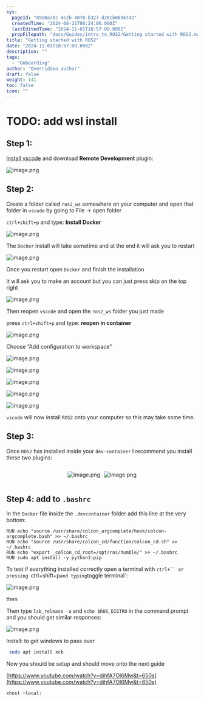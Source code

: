 ```yaml
---
sys:
  pageId: "89e0a78c-4e2b-4070-b327-d28cb0694742"
  createdTime: "2024-08-21T00:24:00.000Z"
  lastEditedTime: "2024-11-01T18:57:00.000Z"
  propFilepath: "docs/Guides/intro_to_ROS2/Getting started with ROS2.md"
title: "Getting started with ROS2"
date: "2024-11-01T18:57:00.000Z"
description: ""
tags:
  - "Onboarding"
author: "Overridden author"
draft: false
weight: 141
toc: false
icon: ""
---
```


# TODO: add wsl install

## Step 1:

[Install vscode](https://code.visualstudio.com/download) and download **Remote Development** plugin:

![image.png](https://prod-files-secure.s3.us-west-2.amazonaws.com/d518164a-d88e-44d1-a4ee-3adb3bd8bce0/efb52993-1881-4a40-b95e-6f020334f022/image.png?X-Amz-Algorithm=AWS4-HMAC-SHA256&X-Amz-Content-Sha256=UNSIGNED-PAYLOAD&X-Amz-Credential=ASIAZI2LB466QQERU3ZJ%2F20250312%2Fus-west-2%2Fs3%2Faws4_request&X-Amz-Date=20250312T090843Z&X-Amz-Expires=3600&X-Amz-Security-Token=IQoJb3JpZ2luX2VjEHEaCXVzLXdlc3QtMiJHMEUCIEzdqK6VCVCEnjdqA6d5ThiiI9gi726EhED%2FoXMMa9XeAiEAn4D5yp5NX4wRkXVkFmdO5GSmOSmS8PWyR2zBQuZUIC0qiAQIuv%2F%2F%2F%2F%2F%2F%2F%2F%2F%2FARAAGgw2Mzc0MjMxODM4MDUiDDD6VNDouH2Pb78%2FyyrcA7RaE0j22%2Fn%2F%2BOecHaKexTma9FkICk14s8cewBQglFZkM47r6tZrcbcv7Nj6ElaU7dKFmXvXXayRkLTuz3lBzCkPnjY4Vsh7ROAmjkeNLUd0FP7hOwRrckGOAJQHYG7rVKUxAeOgPg%2FEOmS%2BYEEFRUzYvhZphNnJfNEiEOyvThGdjcG20sLIT6NWBm7s%2FlIuzc%2BPILZD5Z1Ag28PDgKtMhO%2BfChc85hJuy8sgdWoXGzg%2BG6LQJDKkq3T7x%2F8eB0iPNhZ45h6IXLgQwUgVlQMtgYCI2m7uiLrNHZ5cgjzDj6i1XyYdgym943eUeReF0tGOXSxcvCurocY4jzMtObnZAj9cMEPDUioAXmr57gs39ExUulaGpK7SQv%2FnSXT5M%2FscyaLaeRUf9%2BY%2BZSgdEH41hbO8oiAlo3JXVJA0khWIX3ha6m1ed53zgB8XBVriyEytwiFyjoGxYuAhf9yzwNTInmtt%2FxWMQP%2BzfvV5qwbPpCkWNIKU%2F5JqJMZUk51GVnHJEV7LOD25DHtveJsPV%2FPGnDnDI2PK0c3jGyiG9Jn3y1ucA%2FbiPLBav9Ic4xGGFNRvJfyfYl2JRQ6w%2BfuDFYHeofmxZZec2KQKsJ9jED4CB8HGUG2eZK%2FhRAqcgREMLucxb4GOqUBWn%2FhKM1GCOlkedKeQ6efIOxu3Ur8f8oc3kIIL1XL7MhZJQQol5jGf7rginyW6WM6hw%2FZM%2Fpd4svIjNBpxBFT4ElPiXb%2Fh%2FiHBt8g%2FA4xTsW8DjoJPDtBSZQOq0YOl53slwdFLoxfJGLhujyeHi6yh4J6%2FgtgKYrs38SKut52h8O050S981vLr73AK2mqRWmjLsG3UhMGsOL%2F1BscegIyGvdp5his&X-Amz-Signature=bd78626f5beeeb86a68c64f84cc839ea528a1e78d57b3e42bcf621b01797c41b&X-Amz-SignedHeaders=host&x-id=GetObject)

## Step 2:

Create a folder called `ros2_ws` somewhere on your computer and open that folder in `vscode` by going to File → open folder 

`ctrl+shift+p` and type: **Install Docker**

![image.png](https://prod-files-secure.s3.us-west-2.amazonaws.com/d518164a-d88e-44d1-a4ee-3adb3bd8bce0/2269dc0e-1cd5-47ff-bceb-c04ad9b2eab0/image.png?X-Amz-Algorithm=AWS4-HMAC-SHA256&X-Amz-Content-Sha256=UNSIGNED-PAYLOAD&X-Amz-Credential=ASIAZI2LB466QQERU3ZJ%2F20250312%2Fus-west-2%2Fs3%2Faws4_request&X-Amz-Date=20250312T090843Z&X-Amz-Expires=3600&X-Amz-Security-Token=IQoJb3JpZ2luX2VjEHEaCXVzLXdlc3QtMiJHMEUCIEzdqK6VCVCEnjdqA6d5ThiiI9gi726EhED%2FoXMMa9XeAiEAn4D5yp5NX4wRkXVkFmdO5GSmOSmS8PWyR2zBQuZUIC0qiAQIuv%2F%2F%2F%2F%2F%2F%2F%2F%2F%2FARAAGgw2Mzc0MjMxODM4MDUiDDD6VNDouH2Pb78%2FyyrcA7RaE0j22%2Fn%2F%2BOecHaKexTma9FkICk14s8cewBQglFZkM47r6tZrcbcv7Nj6ElaU7dKFmXvXXayRkLTuz3lBzCkPnjY4Vsh7ROAmjkeNLUd0FP7hOwRrckGOAJQHYG7rVKUxAeOgPg%2FEOmS%2BYEEFRUzYvhZphNnJfNEiEOyvThGdjcG20sLIT6NWBm7s%2FlIuzc%2BPILZD5Z1Ag28PDgKtMhO%2BfChc85hJuy8sgdWoXGzg%2BG6LQJDKkq3T7x%2F8eB0iPNhZ45h6IXLgQwUgVlQMtgYCI2m7uiLrNHZ5cgjzDj6i1XyYdgym943eUeReF0tGOXSxcvCurocY4jzMtObnZAj9cMEPDUioAXmr57gs39ExUulaGpK7SQv%2FnSXT5M%2FscyaLaeRUf9%2BY%2BZSgdEH41hbO8oiAlo3JXVJA0khWIX3ha6m1ed53zgB8XBVriyEytwiFyjoGxYuAhf9yzwNTInmtt%2FxWMQP%2BzfvV5qwbPpCkWNIKU%2F5JqJMZUk51GVnHJEV7LOD25DHtveJsPV%2FPGnDnDI2PK0c3jGyiG9Jn3y1ucA%2FbiPLBav9Ic4xGGFNRvJfyfYl2JRQ6w%2BfuDFYHeofmxZZec2KQKsJ9jED4CB8HGUG2eZK%2FhRAqcgREMLucxb4GOqUBWn%2FhKM1GCOlkedKeQ6efIOxu3Ur8f8oc3kIIL1XL7MhZJQQol5jGf7rginyW6WM6hw%2FZM%2Fpd4svIjNBpxBFT4ElPiXb%2Fh%2FiHBt8g%2FA4xTsW8DjoJPDtBSZQOq0YOl53slwdFLoxfJGLhujyeHi6yh4J6%2FgtgKYrs38SKut52h8O050S981vLr73AK2mqRWmjLsG3UhMGsOL%2F1BscegIyGvdp5his&X-Amz-Signature=53038bc7aebb0f31a2ce8e95808f2dd585433436b13fb00056a6e463a3849e0b&X-Amz-SignedHeaders=host&x-id=GetObject)

The `Docker` install will take sometime and at the end it will ask you to restart

![image.png](https://prod-files-secure.s3.us-west-2.amazonaws.com/d518164a-d88e-44d1-a4ee-3adb3bd8bce0/ed233f78-be33-4b1f-b89c-9c346c0e961e/image.png?X-Amz-Algorithm=AWS4-HMAC-SHA256&X-Amz-Content-Sha256=UNSIGNED-PAYLOAD&X-Amz-Credential=ASIAZI2LB466QQERU3ZJ%2F20250312%2Fus-west-2%2Fs3%2Faws4_request&X-Amz-Date=20250312T090843Z&X-Amz-Expires=3600&X-Amz-Security-Token=IQoJb3JpZ2luX2VjEHEaCXVzLXdlc3QtMiJHMEUCIEzdqK6VCVCEnjdqA6d5ThiiI9gi726EhED%2FoXMMa9XeAiEAn4D5yp5NX4wRkXVkFmdO5GSmOSmS8PWyR2zBQuZUIC0qiAQIuv%2F%2F%2F%2F%2F%2F%2F%2F%2F%2FARAAGgw2Mzc0MjMxODM4MDUiDDD6VNDouH2Pb78%2FyyrcA7RaE0j22%2Fn%2F%2BOecHaKexTma9FkICk14s8cewBQglFZkM47r6tZrcbcv7Nj6ElaU7dKFmXvXXayRkLTuz3lBzCkPnjY4Vsh7ROAmjkeNLUd0FP7hOwRrckGOAJQHYG7rVKUxAeOgPg%2FEOmS%2BYEEFRUzYvhZphNnJfNEiEOyvThGdjcG20sLIT6NWBm7s%2FlIuzc%2BPILZD5Z1Ag28PDgKtMhO%2BfChc85hJuy8sgdWoXGzg%2BG6LQJDKkq3T7x%2F8eB0iPNhZ45h6IXLgQwUgVlQMtgYCI2m7uiLrNHZ5cgjzDj6i1XyYdgym943eUeReF0tGOXSxcvCurocY4jzMtObnZAj9cMEPDUioAXmr57gs39ExUulaGpK7SQv%2FnSXT5M%2FscyaLaeRUf9%2BY%2BZSgdEH41hbO8oiAlo3JXVJA0khWIX3ha6m1ed53zgB8XBVriyEytwiFyjoGxYuAhf9yzwNTInmtt%2FxWMQP%2BzfvV5qwbPpCkWNIKU%2F5JqJMZUk51GVnHJEV7LOD25DHtveJsPV%2FPGnDnDI2PK0c3jGyiG9Jn3y1ucA%2FbiPLBav9Ic4xGGFNRvJfyfYl2JRQ6w%2BfuDFYHeofmxZZec2KQKsJ9jED4CB8HGUG2eZK%2FhRAqcgREMLucxb4GOqUBWn%2FhKM1GCOlkedKeQ6efIOxu3Ur8f8oc3kIIL1XL7MhZJQQol5jGf7rginyW6WM6hw%2FZM%2Fpd4svIjNBpxBFT4ElPiXb%2Fh%2FiHBt8g%2FA4xTsW8DjoJPDtBSZQOq0YOl53slwdFLoxfJGLhujyeHi6yh4J6%2FgtgKYrs38SKut52h8O050S981vLr73AK2mqRWmjLsG3UhMGsOL%2F1BscegIyGvdp5his&X-Amz-Signature=dad817a597d88203da15536f9fa1fee5386a98abc332da9f1dcc2170d113cd05&X-Amz-SignedHeaders=host&x-id=GetObject)

Once you restart open `Docker` and finish the installation

It will ask you to make an account but you can just press skip on the top right

![image.png](https://prod-files-secure.s3.us-west-2.amazonaws.com/d518164a-d88e-44d1-a4ee-3adb3bd8bce0/21010ad9-1659-4fd9-9f59-9932a09b2a3d/image.png?X-Amz-Algorithm=AWS4-HMAC-SHA256&X-Amz-Content-Sha256=UNSIGNED-PAYLOAD&X-Amz-Credential=ASIAZI2LB466QQERU3ZJ%2F20250312%2Fus-west-2%2Fs3%2Faws4_request&X-Amz-Date=20250312T090843Z&X-Amz-Expires=3600&X-Amz-Security-Token=IQoJb3JpZ2luX2VjEHEaCXVzLXdlc3QtMiJHMEUCIEzdqK6VCVCEnjdqA6d5ThiiI9gi726EhED%2FoXMMa9XeAiEAn4D5yp5NX4wRkXVkFmdO5GSmOSmS8PWyR2zBQuZUIC0qiAQIuv%2F%2F%2F%2F%2F%2F%2F%2F%2F%2FARAAGgw2Mzc0MjMxODM4MDUiDDD6VNDouH2Pb78%2FyyrcA7RaE0j22%2Fn%2F%2BOecHaKexTma9FkICk14s8cewBQglFZkM47r6tZrcbcv7Nj6ElaU7dKFmXvXXayRkLTuz3lBzCkPnjY4Vsh7ROAmjkeNLUd0FP7hOwRrckGOAJQHYG7rVKUxAeOgPg%2FEOmS%2BYEEFRUzYvhZphNnJfNEiEOyvThGdjcG20sLIT6NWBm7s%2FlIuzc%2BPILZD5Z1Ag28PDgKtMhO%2BfChc85hJuy8sgdWoXGzg%2BG6LQJDKkq3T7x%2F8eB0iPNhZ45h6IXLgQwUgVlQMtgYCI2m7uiLrNHZ5cgjzDj6i1XyYdgym943eUeReF0tGOXSxcvCurocY4jzMtObnZAj9cMEPDUioAXmr57gs39ExUulaGpK7SQv%2FnSXT5M%2FscyaLaeRUf9%2BY%2BZSgdEH41hbO8oiAlo3JXVJA0khWIX3ha6m1ed53zgB8XBVriyEytwiFyjoGxYuAhf9yzwNTInmtt%2FxWMQP%2BzfvV5qwbPpCkWNIKU%2F5JqJMZUk51GVnHJEV7LOD25DHtveJsPV%2FPGnDnDI2PK0c3jGyiG9Jn3y1ucA%2FbiPLBav9Ic4xGGFNRvJfyfYl2JRQ6w%2BfuDFYHeofmxZZec2KQKsJ9jED4CB8HGUG2eZK%2FhRAqcgREMLucxb4GOqUBWn%2FhKM1GCOlkedKeQ6efIOxu3Ur8f8oc3kIIL1XL7MhZJQQol5jGf7rginyW6WM6hw%2FZM%2Fpd4svIjNBpxBFT4ElPiXb%2Fh%2FiHBt8g%2FA4xTsW8DjoJPDtBSZQOq0YOl53slwdFLoxfJGLhujyeHi6yh4J6%2FgtgKYrs38SKut52h8O050S981vLr73AK2mqRWmjLsG3UhMGsOL%2F1BscegIyGvdp5his&X-Amz-Signature=2da530e6f945292f5bf12fd63d9c966719b5173d555837c5a33beb7c048dbdcf&X-Amz-SignedHeaders=host&x-id=GetObject)

Then reopen `vscode` and open the `ros2_ws` folder you just made

press `ctrl+shift+p` and type: **reopen in container**

![image.png](https://prod-files-secure.s3.us-west-2.amazonaws.com/d518164a-d88e-44d1-a4ee-3adb3bd8bce0/4e93b8c2-41ad-488c-8095-c74205196118/image.png?X-Amz-Algorithm=AWS4-HMAC-SHA256&X-Amz-Content-Sha256=UNSIGNED-PAYLOAD&X-Amz-Credential=ASIAZI2LB466QQERU3ZJ%2F20250312%2Fus-west-2%2Fs3%2Faws4_request&X-Amz-Date=20250312T090843Z&X-Amz-Expires=3600&X-Amz-Security-Token=IQoJb3JpZ2luX2VjEHEaCXVzLXdlc3QtMiJHMEUCIEzdqK6VCVCEnjdqA6d5ThiiI9gi726EhED%2FoXMMa9XeAiEAn4D5yp5NX4wRkXVkFmdO5GSmOSmS8PWyR2zBQuZUIC0qiAQIuv%2F%2F%2F%2F%2F%2F%2F%2F%2F%2FARAAGgw2Mzc0MjMxODM4MDUiDDD6VNDouH2Pb78%2FyyrcA7RaE0j22%2Fn%2F%2BOecHaKexTma9FkICk14s8cewBQglFZkM47r6tZrcbcv7Nj6ElaU7dKFmXvXXayRkLTuz3lBzCkPnjY4Vsh7ROAmjkeNLUd0FP7hOwRrckGOAJQHYG7rVKUxAeOgPg%2FEOmS%2BYEEFRUzYvhZphNnJfNEiEOyvThGdjcG20sLIT6NWBm7s%2FlIuzc%2BPILZD5Z1Ag28PDgKtMhO%2BfChc85hJuy8sgdWoXGzg%2BG6LQJDKkq3T7x%2F8eB0iPNhZ45h6IXLgQwUgVlQMtgYCI2m7uiLrNHZ5cgjzDj6i1XyYdgym943eUeReF0tGOXSxcvCurocY4jzMtObnZAj9cMEPDUioAXmr57gs39ExUulaGpK7SQv%2FnSXT5M%2FscyaLaeRUf9%2BY%2BZSgdEH41hbO8oiAlo3JXVJA0khWIX3ha6m1ed53zgB8XBVriyEytwiFyjoGxYuAhf9yzwNTInmtt%2FxWMQP%2BzfvV5qwbPpCkWNIKU%2F5JqJMZUk51GVnHJEV7LOD25DHtveJsPV%2FPGnDnDI2PK0c3jGyiG9Jn3y1ucA%2FbiPLBav9Ic4xGGFNRvJfyfYl2JRQ6w%2BfuDFYHeofmxZZec2KQKsJ9jED4CB8HGUG2eZK%2FhRAqcgREMLucxb4GOqUBWn%2FhKM1GCOlkedKeQ6efIOxu3Ur8f8oc3kIIL1XL7MhZJQQol5jGf7rginyW6WM6hw%2FZM%2Fpd4svIjNBpxBFT4ElPiXb%2Fh%2FiHBt8g%2FA4xTsW8DjoJPDtBSZQOq0YOl53slwdFLoxfJGLhujyeHi6yh4J6%2FgtgKYrs38SKut52h8O050S981vLr73AK2mqRWmjLsG3UhMGsOL%2F1BscegIyGvdp5his&X-Amz-Signature=a702c9b035ed136b992359e44a58c16bc0c17f47151bb2569aba34ac86b47a93&X-Amz-SignedHeaders=host&x-id=GetObject)

Choose “Add configuration to workspace”

![image.png](https://prod-files-secure.s3.us-west-2.amazonaws.com/d518164a-d88e-44d1-a4ee-3adb3bd8bce0/9560b282-5060-4989-ba37-97e7b2c22476/image.png?X-Amz-Algorithm=AWS4-HMAC-SHA256&X-Amz-Content-Sha256=UNSIGNED-PAYLOAD&X-Amz-Credential=ASIAZI2LB466QQERU3ZJ%2F20250312%2Fus-west-2%2Fs3%2Faws4_request&X-Amz-Date=20250312T090843Z&X-Amz-Expires=3600&X-Amz-Security-Token=IQoJb3JpZ2luX2VjEHEaCXVzLXdlc3QtMiJHMEUCIEzdqK6VCVCEnjdqA6d5ThiiI9gi726EhED%2FoXMMa9XeAiEAn4D5yp5NX4wRkXVkFmdO5GSmOSmS8PWyR2zBQuZUIC0qiAQIuv%2F%2F%2F%2F%2F%2F%2F%2F%2F%2FARAAGgw2Mzc0MjMxODM4MDUiDDD6VNDouH2Pb78%2FyyrcA7RaE0j22%2Fn%2F%2BOecHaKexTma9FkICk14s8cewBQglFZkM47r6tZrcbcv7Nj6ElaU7dKFmXvXXayRkLTuz3lBzCkPnjY4Vsh7ROAmjkeNLUd0FP7hOwRrckGOAJQHYG7rVKUxAeOgPg%2FEOmS%2BYEEFRUzYvhZphNnJfNEiEOyvThGdjcG20sLIT6NWBm7s%2FlIuzc%2BPILZD5Z1Ag28PDgKtMhO%2BfChc85hJuy8sgdWoXGzg%2BG6LQJDKkq3T7x%2F8eB0iPNhZ45h6IXLgQwUgVlQMtgYCI2m7uiLrNHZ5cgjzDj6i1XyYdgym943eUeReF0tGOXSxcvCurocY4jzMtObnZAj9cMEPDUioAXmr57gs39ExUulaGpK7SQv%2FnSXT5M%2FscyaLaeRUf9%2BY%2BZSgdEH41hbO8oiAlo3JXVJA0khWIX3ha6m1ed53zgB8XBVriyEytwiFyjoGxYuAhf9yzwNTInmtt%2FxWMQP%2BzfvV5qwbPpCkWNIKU%2F5JqJMZUk51GVnHJEV7LOD25DHtveJsPV%2FPGnDnDI2PK0c3jGyiG9Jn3y1ucA%2FbiPLBav9Ic4xGGFNRvJfyfYl2JRQ6w%2BfuDFYHeofmxZZec2KQKsJ9jED4CB8HGUG2eZK%2FhRAqcgREMLucxb4GOqUBWn%2FhKM1GCOlkedKeQ6efIOxu3Ur8f8oc3kIIL1XL7MhZJQQol5jGf7rginyW6WM6hw%2FZM%2Fpd4svIjNBpxBFT4ElPiXb%2Fh%2FiHBt8g%2FA4xTsW8DjoJPDtBSZQOq0YOl53slwdFLoxfJGLhujyeHi6yh4J6%2FgtgKYrs38SKut52h8O050S981vLr73AK2mqRWmjLsG3UhMGsOL%2F1BscegIyGvdp5his&X-Amz-Signature=ae1ef5914fb22acfb9094e454ba49828e4b01bd0567d013210e4a86ac42632c6&X-Amz-SignedHeaders=host&x-id=GetObject)

![image.png](https://prod-files-secure.s3.us-west-2.amazonaws.com/d518164a-d88e-44d1-a4ee-3adb3bd8bce0/2ee63f81-886b-48e8-a553-dc6e5eac99e4/image.png?X-Amz-Algorithm=AWS4-HMAC-SHA256&X-Amz-Content-Sha256=UNSIGNED-PAYLOAD&X-Amz-Credential=ASIAZI2LB466QQERU3ZJ%2F20250312%2Fus-west-2%2Fs3%2Faws4_request&X-Amz-Date=20250312T090843Z&X-Amz-Expires=3600&X-Amz-Security-Token=IQoJb3JpZ2luX2VjEHEaCXVzLXdlc3QtMiJHMEUCIEzdqK6VCVCEnjdqA6d5ThiiI9gi726EhED%2FoXMMa9XeAiEAn4D5yp5NX4wRkXVkFmdO5GSmOSmS8PWyR2zBQuZUIC0qiAQIuv%2F%2F%2F%2F%2F%2F%2F%2F%2F%2FARAAGgw2Mzc0MjMxODM4MDUiDDD6VNDouH2Pb78%2FyyrcA7RaE0j22%2Fn%2F%2BOecHaKexTma9FkICk14s8cewBQglFZkM47r6tZrcbcv7Nj6ElaU7dKFmXvXXayRkLTuz3lBzCkPnjY4Vsh7ROAmjkeNLUd0FP7hOwRrckGOAJQHYG7rVKUxAeOgPg%2FEOmS%2BYEEFRUzYvhZphNnJfNEiEOyvThGdjcG20sLIT6NWBm7s%2FlIuzc%2BPILZD5Z1Ag28PDgKtMhO%2BfChc85hJuy8sgdWoXGzg%2BG6LQJDKkq3T7x%2F8eB0iPNhZ45h6IXLgQwUgVlQMtgYCI2m7uiLrNHZ5cgjzDj6i1XyYdgym943eUeReF0tGOXSxcvCurocY4jzMtObnZAj9cMEPDUioAXmr57gs39ExUulaGpK7SQv%2FnSXT5M%2FscyaLaeRUf9%2BY%2BZSgdEH41hbO8oiAlo3JXVJA0khWIX3ha6m1ed53zgB8XBVriyEytwiFyjoGxYuAhf9yzwNTInmtt%2FxWMQP%2BzfvV5qwbPpCkWNIKU%2F5JqJMZUk51GVnHJEV7LOD25DHtveJsPV%2FPGnDnDI2PK0c3jGyiG9Jn3y1ucA%2FbiPLBav9Ic4xGGFNRvJfyfYl2JRQ6w%2BfuDFYHeofmxZZec2KQKsJ9jED4CB8HGUG2eZK%2FhRAqcgREMLucxb4GOqUBWn%2FhKM1GCOlkedKeQ6efIOxu3Ur8f8oc3kIIL1XL7MhZJQQol5jGf7rginyW6WM6hw%2FZM%2Fpd4svIjNBpxBFT4ElPiXb%2Fh%2FiHBt8g%2FA4xTsW8DjoJPDtBSZQOq0YOl53slwdFLoxfJGLhujyeHi6yh4J6%2FgtgKYrs38SKut52h8O050S981vLr73AK2mqRWmjLsG3UhMGsOL%2F1BscegIyGvdp5his&X-Amz-Signature=b5050d4aa6b128c5218b77d848b041fcc4a4e67d1059b1ee782ca43a4fa4c022&X-Amz-SignedHeaders=host&x-id=GetObject)

![image.png](https://prod-files-secure.s3.us-west-2.amazonaws.com/d518164a-d88e-44d1-a4ee-3adb3bd8bce0/ae1580b2-b048-407e-aed9-b584224a7a04/image.png?X-Amz-Algorithm=AWS4-HMAC-SHA256&X-Amz-Content-Sha256=UNSIGNED-PAYLOAD&X-Amz-Credential=ASIAZI2LB466QQERU3ZJ%2F20250312%2Fus-west-2%2Fs3%2Faws4_request&X-Amz-Date=20250312T090843Z&X-Amz-Expires=3600&X-Amz-Security-Token=IQoJb3JpZ2luX2VjEHEaCXVzLXdlc3QtMiJHMEUCIEzdqK6VCVCEnjdqA6d5ThiiI9gi726EhED%2FoXMMa9XeAiEAn4D5yp5NX4wRkXVkFmdO5GSmOSmS8PWyR2zBQuZUIC0qiAQIuv%2F%2F%2F%2F%2F%2F%2F%2F%2F%2FARAAGgw2Mzc0MjMxODM4MDUiDDD6VNDouH2Pb78%2FyyrcA7RaE0j22%2Fn%2F%2BOecHaKexTma9FkICk14s8cewBQglFZkM47r6tZrcbcv7Nj6ElaU7dKFmXvXXayRkLTuz3lBzCkPnjY4Vsh7ROAmjkeNLUd0FP7hOwRrckGOAJQHYG7rVKUxAeOgPg%2FEOmS%2BYEEFRUzYvhZphNnJfNEiEOyvThGdjcG20sLIT6NWBm7s%2FlIuzc%2BPILZD5Z1Ag28PDgKtMhO%2BfChc85hJuy8sgdWoXGzg%2BG6LQJDKkq3T7x%2F8eB0iPNhZ45h6IXLgQwUgVlQMtgYCI2m7uiLrNHZ5cgjzDj6i1XyYdgym943eUeReF0tGOXSxcvCurocY4jzMtObnZAj9cMEPDUioAXmr57gs39ExUulaGpK7SQv%2FnSXT5M%2FscyaLaeRUf9%2BY%2BZSgdEH41hbO8oiAlo3JXVJA0khWIX3ha6m1ed53zgB8XBVriyEytwiFyjoGxYuAhf9yzwNTInmtt%2FxWMQP%2BzfvV5qwbPpCkWNIKU%2F5JqJMZUk51GVnHJEV7LOD25DHtveJsPV%2FPGnDnDI2PK0c3jGyiG9Jn3y1ucA%2FbiPLBav9Ic4xGGFNRvJfyfYl2JRQ6w%2BfuDFYHeofmxZZec2KQKsJ9jED4CB8HGUG2eZK%2FhRAqcgREMLucxb4GOqUBWn%2FhKM1GCOlkedKeQ6efIOxu3Ur8f8oc3kIIL1XL7MhZJQQol5jGf7rginyW6WM6hw%2FZM%2Fpd4svIjNBpxBFT4ElPiXb%2Fh%2FiHBt8g%2FA4xTsW8DjoJPDtBSZQOq0YOl53slwdFLoxfJGLhujyeHi6yh4J6%2FgtgKYrs38SKut52h8O050S981vLr73AK2mqRWmjLsG3UhMGsOL%2F1BscegIyGvdp5his&X-Amz-Signature=c554af1aede940caeaaad73f198631c58789a6e1d3f73333dc690a156bd47980&X-Amz-SignedHeaders=host&x-id=GetObject)

![image.png](https://prod-files-secure.s3.us-west-2.amazonaws.com/d518164a-d88e-44d1-a4ee-3adb3bd8bce0/53255b28-f75e-430f-b9e3-c0ac8577e42b/image.png?X-Amz-Algorithm=AWS4-HMAC-SHA256&X-Amz-Content-Sha256=UNSIGNED-PAYLOAD&X-Amz-Credential=ASIAZI2LB466QQERU3ZJ%2F20250312%2Fus-west-2%2Fs3%2Faws4_request&X-Amz-Date=20250312T090843Z&X-Amz-Expires=3600&X-Amz-Security-Token=IQoJb3JpZ2luX2VjEHEaCXVzLXdlc3QtMiJHMEUCIEzdqK6VCVCEnjdqA6d5ThiiI9gi726EhED%2FoXMMa9XeAiEAn4D5yp5NX4wRkXVkFmdO5GSmOSmS8PWyR2zBQuZUIC0qiAQIuv%2F%2F%2F%2F%2F%2F%2F%2F%2F%2FARAAGgw2Mzc0MjMxODM4MDUiDDD6VNDouH2Pb78%2FyyrcA7RaE0j22%2Fn%2F%2BOecHaKexTma9FkICk14s8cewBQglFZkM47r6tZrcbcv7Nj6ElaU7dKFmXvXXayRkLTuz3lBzCkPnjY4Vsh7ROAmjkeNLUd0FP7hOwRrckGOAJQHYG7rVKUxAeOgPg%2FEOmS%2BYEEFRUzYvhZphNnJfNEiEOyvThGdjcG20sLIT6NWBm7s%2FlIuzc%2BPILZD5Z1Ag28PDgKtMhO%2BfChc85hJuy8sgdWoXGzg%2BG6LQJDKkq3T7x%2F8eB0iPNhZ45h6IXLgQwUgVlQMtgYCI2m7uiLrNHZ5cgjzDj6i1XyYdgym943eUeReF0tGOXSxcvCurocY4jzMtObnZAj9cMEPDUioAXmr57gs39ExUulaGpK7SQv%2FnSXT5M%2FscyaLaeRUf9%2BY%2BZSgdEH41hbO8oiAlo3JXVJA0khWIX3ha6m1ed53zgB8XBVriyEytwiFyjoGxYuAhf9yzwNTInmtt%2FxWMQP%2BzfvV5qwbPpCkWNIKU%2F5JqJMZUk51GVnHJEV7LOD25DHtveJsPV%2FPGnDnDI2PK0c3jGyiG9Jn3y1ucA%2FbiPLBav9Ic4xGGFNRvJfyfYl2JRQ6w%2BfuDFYHeofmxZZec2KQKsJ9jED4CB8HGUG2eZK%2FhRAqcgREMLucxb4GOqUBWn%2FhKM1GCOlkedKeQ6efIOxu3Ur8f8oc3kIIL1XL7MhZJQQol5jGf7rginyW6WM6hw%2FZM%2Fpd4svIjNBpxBFT4ElPiXb%2Fh%2FiHBt8g%2FA4xTsW8DjoJPDtBSZQOq0YOl53slwdFLoxfJGLhujyeHi6yh4J6%2FgtgKYrs38SKut52h8O050S981vLr73AK2mqRWmjLsG3UhMGsOL%2F1BscegIyGvdp5his&X-Amz-Signature=970c0dcfddccf122f4b09dc0dbdd882f52eb0d080e02a5075ed8f6e8dd78d0a5&X-Amz-SignedHeaders=host&x-id=GetObject)

![image.png](https://prod-files-secure.s3.us-west-2.amazonaws.com/d518164a-d88e-44d1-a4ee-3adb3bd8bce0/7c562767-5af9-4ffb-97d1-327bcdf4ee00/image.png?X-Amz-Algorithm=AWS4-HMAC-SHA256&X-Amz-Content-Sha256=UNSIGNED-PAYLOAD&X-Amz-Credential=ASIAZI2LB466QQERU3ZJ%2F20250312%2Fus-west-2%2Fs3%2Faws4_request&X-Amz-Date=20250312T090843Z&X-Amz-Expires=3600&X-Amz-Security-Token=IQoJb3JpZ2luX2VjEHEaCXVzLXdlc3QtMiJHMEUCIEzdqK6VCVCEnjdqA6d5ThiiI9gi726EhED%2FoXMMa9XeAiEAn4D5yp5NX4wRkXVkFmdO5GSmOSmS8PWyR2zBQuZUIC0qiAQIuv%2F%2F%2F%2F%2F%2F%2F%2F%2F%2FARAAGgw2Mzc0MjMxODM4MDUiDDD6VNDouH2Pb78%2FyyrcA7RaE0j22%2Fn%2F%2BOecHaKexTma9FkICk14s8cewBQglFZkM47r6tZrcbcv7Nj6ElaU7dKFmXvXXayRkLTuz3lBzCkPnjY4Vsh7ROAmjkeNLUd0FP7hOwRrckGOAJQHYG7rVKUxAeOgPg%2FEOmS%2BYEEFRUzYvhZphNnJfNEiEOyvThGdjcG20sLIT6NWBm7s%2FlIuzc%2BPILZD5Z1Ag28PDgKtMhO%2BfChc85hJuy8sgdWoXGzg%2BG6LQJDKkq3T7x%2F8eB0iPNhZ45h6IXLgQwUgVlQMtgYCI2m7uiLrNHZ5cgjzDj6i1XyYdgym943eUeReF0tGOXSxcvCurocY4jzMtObnZAj9cMEPDUioAXmr57gs39ExUulaGpK7SQv%2FnSXT5M%2FscyaLaeRUf9%2BY%2BZSgdEH41hbO8oiAlo3JXVJA0khWIX3ha6m1ed53zgB8XBVriyEytwiFyjoGxYuAhf9yzwNTInmtt%2FxWMQP%2BzfvV5qwbPpCkWNIKU%2F5JqJMZUk51GVnHJEV7LOD25DHtveJsPV%2FPGnDnDI2PK0c3jGyiG9Jn3y1ucA%2FbiPLBav9Ic4xGGFNRvJfyfYl2JRQ6w%2BfuDFYHeofmxZZec2KQKsJ9jED4CB8HGUG2eZK%2FhRAqcgREMLucxb4GOqUBWn%2FhKM1GCOlkedKeQ6efIOxu3Ur8f8oc3kIIL1XL7MhZJQQol5jGf7rginyW6WM6hw%2FZM%2Fpd4svIjNBpxBFT4ElPiXb%2Fh%2FiHBt8g%2FA4xTsW8DjoJPDtBSZQOq0YOl53slwdFLoxfJGLhujyeHi6yh4J6%2FgtgKYrs38SKut52h8O050S981vLr73AK2mqRWmjLsG3UhMGsOL%2F1BscegIyGvdp5his&X-Amz-Signature=cf882852a75dfb22765488abfc5afa8c748cae726035dc833f402e0f53faf170&X-Amz-SignedHeaders=host&x-id=GetObject)

`vscode` will now install `ROS2` onto your computer so this may take some time.

## Step 3:

Once `ROS2` has installed inside your `dev-container` I recommend you install these two plugins:

<div style="display: flex;flex-direction: row; column-gap:10px; max-width: 630px;justify-content: center;">
<div>

![image.png](https://prod-files-secure.s3.us-west-2.amazonaws.com/d518164a-d88e-44d1-a4ee-3adb3bd8bce0/3fc3d550-5a54-4ba1-ba6b-faa01cdb7369/image.png?X-Amz-Algorithm=AWS4-HMAC-SHA256&X-Amz-Content-Sha256=UNSIGNED-PAYLOAD&X-Amz-Credential=ASIAZI2LB466RNTN2XEY%2F20250312%2Fus-west-2%2Fs3%2Faws4_request&X-Amz-Date=20250312T090845Z&X-Amz-Expires=3600&X-Amz-Security-Token=IQoJb3JpZ2luX2VjEHEaCXVzLXdlc3QtMiJIMEYCIQDX5lLlVtPViIPmDg2ge5y47gHzTbbtGoDMZ3HXCBdccAIhAMvoTHR2JhG2CmLMcrycbDWdxCEhNKFSEl%2Fml40HVQxrKogECLr%2F%2F%2F%2F%2F%2F%2F%2F%2F%2FwEQABoMNjM3NDIzMTgzODA1IgxizrS2bPSZ3csGEyEq3AOXPB5CHveq4mBC6oP9M2TAapcHqk92sU6RERP7T2oMTA2UaqOAZd11rbC31BrH7uDvIL%2BNqD8PP501sJM46AWahvZFem7mS2YfegUeZWqHXyc7G8LKj7htpFG5h1N9d3rg%2FCTAYB9t9m25WD%2FDiLnJ0o3m4W9vYuCjbVeC7YEq8mk%2FSP5vVLwsioXWHWfsYlc9AkDF24j%2FhpOLmvgxtiwspwCiNagwnKPcSIaKU2LKyhfMQWzs3kwBtxdCi4X1IPnGOnGEc2BLkoq7yHDwBrzFDONTRJD5msbhvrbR7DCEMH0Ines0BH7zUnebZ7V5k71zT4%2B9C8zlnz0Uo%2Fsvp1U4zDmzD6md1pN93fYMNCv8k82y3Gxw5l7SfA4lBHLa2tk3xhE8JZDH062%2FHE9SdITFIDVCasIR8j3Ds6pttCdTuOOSLnatGrOqScKLHaecaPI%2Bsw5DE0t824Db%2F6z7V1bMLmB1%2FdQW7eKZe1oH2MVw9hVQMPOKMp7XSdpD7Lzyw4b1nsPJZsPgmNYZmlN0ggbYeFA4YGC%2FGRtrA2Mf%2B%2BGtJXO0KEg3o5M%2B9ZBjD8HkpL6fVVw1nPKbYYyfK8lGcrmtSihNCoE6xqg72KmaAX9D5IdXiL%2F2ZLJysfZh8jC%2BnMW%2BBjqkAUnb6F74Des1DNn5NEvj7InJh8Gb5IVKjlR6yDFIgmJ%2BYRWziEX%2BTP6qJVSmkxfFqSUCzZnijCm7GzSwJj0e5jzo1cRlrHhU%2F98BSfNsZtif5pe5MXODVijYsMLywS1qyPiP0keg2509f6TOIfk5ASqe4nwhFnhBFPNnmy411FzOkB1%2BsaQ6sivKcEmJbujaqmcAgN4KEd%2BBitZ%2BjnksYQSaXREG&X-Amz-Signature=ecf149e45b77f6691fb61cfef584d01fcb8bc5f097cdeb5a7b0a09d0d1387e7e&X-Amz-SignedHeaders=host&x-id=GetObject)

</div>
<div>

![image.png](https://prod-files-secure.s3.us-west-2.amazonaws.com/d518164a-d88e-44d1-a4ee-3adb3bd8bce0/d994cc66-13c2-4093-a5a3-f84cf4601a82/image.png?X-Amz-Algorithm=AWS4-HMAC-SHA256&X-Amz-Content-Sha256=UNSIGNED-PAYLOAD&X-Amz-Credential=ASIAZI2LB466X7W55TVF%2F20250312%2Fus-west-2%2Fs3%2Faws4_request&X-Amz-Date=20250312T090845Z&X-Amz-Expires=3600&X-Amz-Security-Token=IQoJb3JpZ2luX2VjEHEaCXVzLXdlc3QtMiJIMEYCIQDpXQNg45HljRkBxhqjnB57P1OPVmtsOgyppNl5IjCOmwIhAOMSPufuBx2zRT87vCxcjBRRgma6Pazi5CbYtgtO8FLkKogECLr%2F%2F%2F%2F%2F%2F%2F%2F%2F%2FwEQABoMNjM3NDIzMTgzODA1Igygh1GgztGqzh57V4Iq3AOPbJRJAme5nM%2FM1dztg91AL9iCxcwbBMVQLiaYUexRvg24zoKWNa8fmTmXQ3mo%2BYeip4byDoIZ%2Fb55opjHs5K7HN1kcYfx82dO6wPKq5fdR9gOtiHs4BFhEBgVqMm%2FgQyeIrMdlU%2BLIXB9aPUsVaqrvFECDgn7irS2DFcNb1Euq7Y8HN8yF5PRS9TF1a%2BbrABqFaVlpOlF1XIBt8W%2B9EdRnegX96ePawuS2hYP%2FghXL%2FaCYkjy7elDSMk3DlWgGm4CbeyL7Edn5eSlMnB7DMjUljSnWmOWrebI%2BuPxqo019ZZFupSle8q6drxDkoqLkopbZzY95MTtsL%2FwzdNmgHAyE0WrFXreneBKd2qE7TlRlKdSb0%2F%2Barl7I%2FSvcN%2FAqj7sh1Wv2Oj%2FAknMBSojT3z7288uBhVhPuPCaacLRsCPxq2dYgLsHqHVmThcDyhHLYmoW9uZYjSPsNUyQ%2BFC7kzKd2e51S5Q9Eh6uNE6OjJA5qj9U0OWygM%2FHrOBpgzLNymYFnAU43AY3ddeMZx%2FNAiVzGZ3QrIaeTsNSkUJznA9pYrOdTFi3Z23COHqqr%2BY%2Fu5muGD0Xw4vWQDfsyO9oGYK57ot0ggxWrQr3Dpok3aGy2jXSbiDfYp45QHxPzDBm8W%2BBjqkAWiyjaKrTRhfBQ5zrGa6Ve%2FHpvtuKShKtjGxfG8SfDxER87C68slvvlOvRYvbZuZz6%2FUmIo6y7Xo85txMRHrA3j769OU1dO7cB1WBowJPoqi4JeX7SflVh5ArSfyzj4R3%2Bj%2B77mNI7vrwxflH5FEBmiSjUOeREBAvpRYB0R7yOGE%2BkxsZho%2FUSiJd2ZNfN9%2BcMpO6%2FysghY8oU3NFzhGkzNOthiI&X-Amz-Signature=8f151270f6cc0eea61b07099f5d961eaa2cca454daea535ec74319b9573a5afe&X-Amz-SignedHeaders=host&x-id=GetObject)

</div>
</div>

## Step 4: add to `.bashrc`

In the `Docker` file inside the `.devcontainer` folder add this line at the very bottom: 

```docker
RUN echo "source /usr/share/colcon_argcomplete/hook/colcon-argcomplete.bash" >> ~/.bashrc
RUN echo "source /usr/share/colcon_cd/function/colcon_cd.sh" >> ~/.bashrc
RUN echo "export _colcon_cd_root=/opt/ros/humble/" >> ~/.bashrc
RUN sudo apt install -y python3-pip 
```

To test if everything installed correctly open a terminal with `ctrl+`` or pressing `ctrl+shift+p` and typing `toggle terminal`:

![image.png](https://prod-files-secure.s3.us-west-2.amazonaws.com/d518164a-d88e-44d1-a4ee-3adb3bd8bce0/6a4943d8-b04e-4c02-9a58-775f3384d1a5/image.png?X-Amz-Algorithm=AWS4-HMAC-SHA256&X-Amz-Content-Sha256=UNSIGNED-PAYLOAD&X-Amz-Credential=ASIAZI2LB466QQERU3ZJ%2F20250312%2Fus-west-2%2Fs3%2Faws4_request&X-Amz-Date=20250312T090843Z&X-Amz-Expires=3600&X-Amz-Security-Token=IQoJb3JpZ2luX2VjEHEaCXVzLXdlc3QtMiJHMEUCIEzdqK6VCVCEnjdqA6d5ThiiI9gi726EhED%2FoXMMa9XeAiEAn4D5yp5NX4wRkXVkFmdO5GSmOSmS8PWyR2zBQuZUIC0qiAQIuv%2F%2F%2F%2F%2F%2F%2F%2F%2F%2FARAAGgw2Mzc0MjMxODM4MDUiDDD6VNDouH2Pb78%2FyyrcA7RaE0j22%2Fn%2F%2BOecHaKexTma9FkICk14s8cewBQglFZkM47r6tZrcbcv7Nj6ElaU7dKFmXvXXayRkLTuz3lBzCkPnjY4Vsh7ROAmjkeNLUd0FP7hOwRrckGOAJQHYG7rVKUxAeOgPg%2FEOmS%2BYEEFRUzYvhZphNnJfNEiEOyvThGdjcG20sLIT6NWBm7s%2FlIuzc%2BPILZD5Z1Ag28PDgKtMhO%2BfChc85hJuy8sgdWoXGzg%2BG6LQJDKkq3T7x%2F8eB0iPNhZ45h6IXLgQwUgVlQMtgYCI2m7uiLrNHZ5cgjzDj6i1XyYdgym943eUeReF0tGOXSxcvCurocY4jzMtObnZAj9cMEPDUioAXmr57gs39ExUulaGpK7SQv%2FnSXT5M%2FscyaLaeRUf9%2BY%2BZSgdEH41hbO8oiAlo3JXVJA0khWIX3ha6m1ed53zgB8XBVriyEytwiFyjoGxYuAhf9yzwNTInmtt%2FxWMQP%2BzfvV5qwbPpCkWNIKU%2F5JqJMZUk51GVnHJEV7LOD25DHtveJsPV%2FPGnDnDI2PK0c3jGyiG9Jn3y1ucA%2FbiPLBav9Ic4xGGFNRvJfyfYl2JRQ6w%2BfuDFYHeofmxZZec2KQKsJ9jED4CB8HGUG2eZK%2FhRAqcgREMLucxb4GOqUBWn%2FhKM1GCOlkedKeQ6efIOxu3Ur8f8oc3kIIL1XL7MhZJQQol5jGf7rginyW6WM6hw%2FZM%2Fpd4svIjNBpxBFT4ElPiXb%2Fh%2FiHBt8g%2FA4xTsW8DjoJPDtBSZQOq0YOl53slwdFLoxfJGLhujyeHi6yh4J6%2FgtgKYrs38SKut52h8O050S981vLr73AK2mqRWmjLsG3UhMGsOL%2F1BscegIyGvdp5his&X-Amz-Signature=61c9624cd297228ccad91fa8204e3fc8062eccad65268cac563ef69b12e84117&X-Amz-SignedHeaders=host&x-id=GetObject)

then 

Then type `lsb_release -a` and `echo $ROS_DISTRO` in the command prompt and you should get similar responses:

![image.png](https://prod-files-secure.s3.us-west-2.amazonaws.com/d518164a-d88e-44d1-a4ee-3adb3bd8bce0/3e635dec-a805-4e85-8b9e-d000e5b71a4e/image.png?X-Amz-Algorithm=AWS4-HMAC-SHA256&X-Amz-Content-Sha256=UNSIGNED-PAYLOAD&X-Amz-Credential=ASIAZI2LB466QQERU3ZJ%2F20250312%2Fus-west-2%2Fs3%2Faws4_request&X-Amz-Date=20250312T090843Z&X-Amz-Expires=3600&X-Amz-Security-Token=IQoJb3JpZ2luX2VjEHEaCXVzLXdlc3QtMiJHMEUCIEzdqK6VCVCEnjdqA6d5ThiiI9gi726EhED%2FoXMMa9XeAiEAn4D5yp5NX4wRkXVkFmdO5GSmOSmS8PWyR2zBQuZUIC0qiAQIuv%2F%2F%2F%2F%2F%2F%2F%2F%2F%2FARAAGgw2Mzc0MjMxODM4MDUiDDD6VNDouH2Pb78%2FyyrcA7RaE0j22%2Fn%2F%2BOecHaKexTma9FkICk14s8cewBQglFZkM47r6tZrcbcv7Nj6ElaU7dKFmXvXXayRkLTuz3lBzCkPnjY4Vsh7ROAmjkeNLUd0FP7hOwRrckGOAJQHYG7rVKUxAeOgPg%2FEOmS%2BYEEFRUzYvhZphNnJfNEiEOyvThGdjcG20sLIT6NWBm7s%2FlIuzc%2BPILZD5Z1Ag28PDgKtMhO%2BfChc85hJuy8sgdWoXGzg%2BG6LQJDKkq3T7x%2F8eB0iPNhZ45h6IXLgQwUgVlQMtgYCI2m7uiLrNHZ5cgjzDj6i1XyYdgym943eUeReF0tGOXSxcvCurocY4jzMtObnZAj9cMEPDUioAXmr57gs39ExUulaGpK7SQv%2FnSXT5M%2FscyaLaeRUf9%2BY%2BZSgdEH41hbO8oiAlo3JXVJA0khWIX3ha6m1ed53zgB8XBVriyEytwiFyjoGxYuAhf9yzwNTInmtt%2FxWMQP%2BzfvV5qwbPpCkWNIKU%2F5JqJMZUk51GVnHJEV7LOD25DHtveJsPV%2FPGnDnDI2PK0c3jGyiG9Jn3y1ucA%2FbiPLBav9Ic4xGGFNRvJfyfYl2JRQ6w%2BfuDFYHeofmxZZec2KQKsJ9jED4CB8HGUG2eZK%2FhRAqcgREMLucxb4GOqUBWn%2FhKM1GCOlkedKeQ6efIOxu3Ur8f8oc3kIIL1XL7MhZJQQol5jGf7rginyW6WM6hw%2FZM%2Fpd4svIjNBpxBFT4ElPiXb%2Fh%2FiHBt8g%2FA4xTsW8DjoJPDtBSZQOq0YOl53slwdFLoxfJGLhujyeHi6yh4J6%2FgtgKYrs38SKut52h8O050S981vLr73AK2mqRWmjLsG3UhMGsOL%2F1BscegIyGvdp5his&X-Amz-Signature=efe7712af79117dbb7133d0f3ebed75121e94c4ccd151939f76adaccbddefc59&X-Amz-SignedHeaders=host&x-id=GetObject)

Install:  to get windows to pass over

```bash
 sudo apt install xcb
```

Now you should be setup and should move onto the next guide 

[https://www.youtube.com/watch?v=dihfA7Ol6Mw&t=650s](https://www.youtube.com/watch?v=dihfA7Ol6Mw&t=650s)

```python
xhost +local:
```
